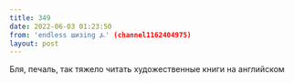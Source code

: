 ```yaml
---
title: 349
date: 2022-06-03 01:23:50
from: 'endless шизing ⍼' (channel1162404975)
layout: post
---
```


Бля, печаль, так тяжело читать художественные книги на английском
